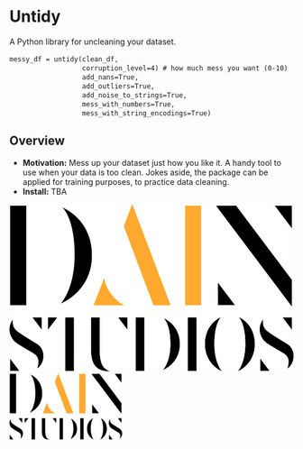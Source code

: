 # Untidy
A Python library for uncleaning your dataset.

```
messy_df = untidy(clean_df, 
                  corruption_level=4) # how much mess you want (0-10)
                  add_nans=True, 
                  add_outliers=True,
                  add_noise_to_strings=True,
                  mess_with_numbers=True,
                  mess_with_string_encodings=True)
```

## Overview
* **Motivation:** Mess up your dataset just how you like it. A handy tool to use when your data is too clean. Jokes aside, the package can be applied for training purposes, to practice data cleaning. 
* **Install:** TBA 


![DAIN logo](https://github.com/dainstudios/untidy/blob/main/resources/dain-logo.svg)
<img src="https://github.com/dainstudios/untidy/blob/main/resources/dain-logo.svg" alt="DAIN logo 2" width="200"/>

